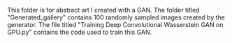 This folder is for abstract art I created with a GAN.  The folder titled "Generated_gallery" contains 100 randomly sampled images created by the generator.  The file titled "Training Deep Convolutional Wasserstein GAN on GPU.py" contains the code used to train this GAN.

